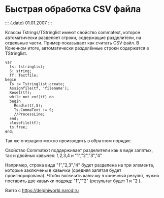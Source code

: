 Быстрая обработка CSV файла
===========================

::: {.date}
01.01.2007
:::

Классы Tstrings/TStringlist имеют свойство commatext, которое
автоматически разделяет строки, содержащие разделители, на отдельные
части. Пример показывает как считать CSV файл. В Конечном итоге,
автоматически разделённые строки содержатся в TStringlist.

    var
      ts: tstringlist;
      S: string;
      Tf: Textfile;
    begin
      Ts := Tstringlist.create;
      Assignfile(tf, 'filename');
      Reset(tf);
      while not eof(tf) do
      begin
        Readln(tf,S);
        Ts.CommaText := S;
        //ProcessLine;
      end;
      closefile(tf);
      ts.free;
    end;

Так же операцию можно производить в обратном порядке.

Свойство Commatext поддерживает разделители как в виде запятых, так и
двойных кавычек: 1,2,3,4 и \"1\",\"2\",\"3\",\"4\"

Например, строка вида \"1\",\"2,3\",\"4\" будет разделена на три
элемента, которые заключены в кавычки (средняя запятая будет
проигнорирована). Чтобы включить кавычку в конечный результ, нужно
поставить две кавычки подряд: \"1\",\"\"2\" (результат будет 1 и \"2 ).

Взято с <https://delphiworld.narod.ru>
